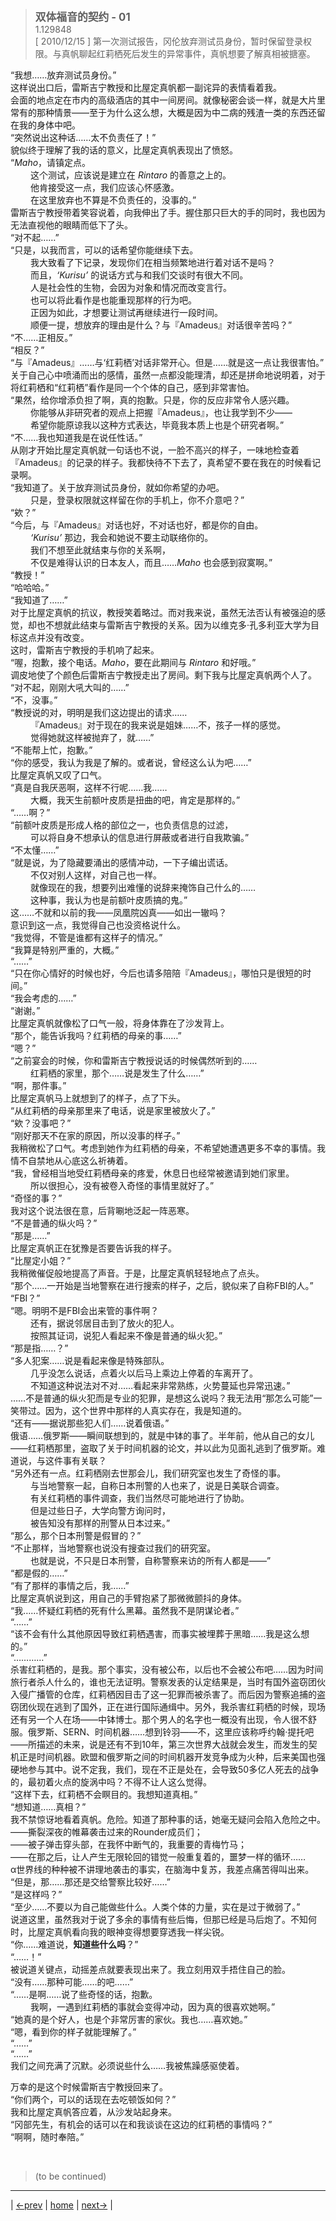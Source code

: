 > <big> **双体福音的契约 - 01** </big>  
> 1.129848  
> [ 2010/12/15 ] 第一次测试报告，冈伦放弃测试员身份，暂时保留登录权限。与真帆聊起红莉栖死后发生的异常事件，真帆想要了解真相被搪塞。

“我想……放弃测试员身份。”  
这样说出口后，雷斯吉宁教授和比屋定真帆都一副诧异的表情看着我。  
会面的地点定在市内的高级酒店的其中一间房间。就像秘密会谈一样，就是大片里常有的那种情景——至于为什么这么想，大概是因为中二病的残渣一类的东西还留在我的身体中吧。  
“突然说出这种话……太不负责任了！”  
貌似终于理解了我的话的意义，比屋定真帆表现出了愤怒。  
“*Maho*，请镇定点。  
&emsp;&emsp; 这个测试，应该说是建立在 *Rintaro* 的善意之上的。  
&emsp;&emsp; 他肯接受这一点，我们应该心怀感激。  
&emsp;&emsp; 在这里放弃也不算是不负责任的，没事的。”  
雷斯吉宁教授带着笑容说着，向我伸出了手。握住那只巨大的手的同时，我也因为无法直视他的眼睛而低下了头。  
“对不起……”  
“只是，以我而言，可以的话希望你能继续下去。  
&emsp;&emsp; 我大致看了下记录，发现你们在相当频繁地进行着对话不是吗？  
&emsp;&emsp; 而且，*‘Kurisu’* 的说话方式与和我们交谈时有很大不同。  
&emsp;&emsp; 人是社会性的生物，会因为对象和情况而改变言行。  
&emsp;&emsp; 也可以将此看作是也能重现那样的行为吧。  
&emsp;&emsp; 正因为如此，才想要让测试再继续进行一段时间。  
&emsp;&emsp; 顺便一提，想放弃的理由是什么？与『Amadeus』对话很辛苦吗？”  
“不……正相反。”  
“相反？”  
“与『Amadeus』……与‘红莉栖’对话非常开心。但是……就是这一点让我很害怕。”  
关于自己心中喷涌而出的感情，虽然一点都没能理清，却还是拼命地说明着，对于将红莉栖和“红莉栖”看作是同一个个体的自己，感到非常害怕。  
“果然，给你增添负担了啊，真的抱歉。只是，你的反应非常令人感兴趣。  
&emsp;&emsp; 你能够从非研究者的观点上把握『Amadeus』，也让我学到不少——  
&emsp;&emsp; 希望你能原谅我以这种方式表达，毕竟我本质上也是个研究者啊。”  
“不……我也知道我是在说任性话。”  
从刚才开始比屋定真帆就一句话也不说，一脸不高兴的样子，一味地检查着『Amadeus』的记录的样子。我都快待不下去了，真希望不要在我在的时候看记录啊。  
“我知道了。关于放弃测试员身份，就如你希望的办吧。  
&emsp;&emsp; 只是，登录权限就这样留在你的手机上，你不介意吧？”  
“欸？”  
“今后，与『Amadeus』对话也好，不对话也好，都是你的自由。  
&emsp;&emsp; *‘Kurisu’* 那边，我会和她说不要主动联络你的。  
&emsp;&emsp; 我们不想至此就结束与你的关系啊，  
&emsp;&emsp; 不仅是难得认识的日本友人，而且……*Maho* 也会感到寂寞啊。”  
“教授！”  
“哈哈哈。”  
“我知道了……”  
对于比屋定真帆的抗议，教授笑着略过。而对我来说，虽然无法否认有被强迫的感觉，却也不想就此结束与雷斯吉宁教授的关系。因为以维克多·孔多利亚大学为目标这点并没有改变。  
这时，雷斯吉宁教授的手机响了起来。  
“喔，抱歉，接个电话。*Maho*，要在此期间与 *Rintaro* 和好哦。”  
调皮地使了个颜色后雷斯吉宁教授走出了房间。剩下我与比屋定真帆两个人了。  
“对不起，刚刚大吼大叫的……”  
“不，没事。”  
“教授说的对，明明是我们这边提出的请求……  
&emsp;&emsp; 『Amadeus』对于现在的我来说是姐妹……不，孩子一样的感觉。  
&emsp;&emsp; 觉得她就这样被抛弃了，就……”  
“不能帮上忙，抱歉。”  
“你的感受，我认为我是了解的。或者说，曾经这么认为吧……”  
比屋定真帆又叹了口气。  
“真是自我厌恶啊，这样不行呢……我……  
&emsp;&emsp; 大概，我天生前额叶皮质是扭曲的吧，肯定是那样的。”  
“……啊？”  
“前额叶皮质是形成人格的部位之一，也负责信息的过滤，  
&emsp;&emsp; 可以将自身不想承认的信息进行屏蔽或者进行自我欺骗。”  
“不太懂……”  
“就是说，为了隐藏要涌出的感情冲动，一下子编出谎话。  
&emsp;&emsp; 不仅对别人这样，对自己也一样。  
&emsp;&emsp; 就像现在的我，想要列出难懂的说辞来掩饰自己什么的……  
&emsp;&emsp; 这种事，我认为也是前额叶皮质搞的鬼。”  
这……不就和以前的我——凤凰院凶真——如出一辙吗？  
意识到这一点，我觉得自己也没资格说什么。  
“我觉得，不管是谁都有这样子的情况。”  
“我算是特别严重的，大概。”  
“……”  
“只在你心情好的时候也好，今后也请多陪陪『Amadeus』，哪怕只是很短的时间。”  
“我会考虑的……”  
“谢谢。”  
比屋定真帆就像松了口气一般，将身体靠在了沙发背上。  
“那个，能告诉我吗？红莉栖的母亲的事……”  
“嗯？”  
“之前宴会的时候，你和雷斯吉宁教授说话的时候偶然听到的……  
&emsp;&emsp; 红莉栖的家里，那个……说是发生了什么……”  
“啊，那件事。”  
比屋定真帆马上就想到了的样子，点了下头。  
“从红莉栖的母亲那里来了电话，说是家里被放火了。”  
“欸？没事吧？”  
“刚好那天不在家的原因，所以没事的样子。”  
我稍微松了口气。考虑到她作为红莉栖的母亲，不希望她遭遇更多不幸的事情。我情不自禁地从心底这么祈祷着。  
“我，曾经相当地受红莉栖母亲的疼爱，休息日也经常被邀请到她们家里。  
&emsp;&emsp; 所以很担心，没有被卷入奇怪的事情里就好了。”  
“奇怪的事？”  
我对这个说法很在意，后背唰地泛起一阵恶寒。  
“不是普通的纵火吗？”  
“那是……”  
比屋定真帆正在犹豫是否要告诉我的样子。  
“比屋定小姐？”  
我稍微催促般地提高了声音。于是，比屋定真帆轻轻地点了点头。  
“那个……一开始是当地警察在进行搜索的样子，之后，貌似来了自称FBI的人。”  
“FBI？”  
“嗯。明明不是FBI会出来管的事件啊？  
&emsp;&emsp; 还有，据说邻居目击到了放火的犯人。  
&emsp;&emsp; 按照其证词，说犯人看起来不像是普通的纵火犯。”  
“那是指……？”  
“多人犯案……说是看起来像是特殊部队。  
&emsp;&emsp; 几乎没怎么说话，点着火以后马上乘边上停着的车离开了。  
&emsp;&emsp; 不知道这种说法对不对……看起来非常熟练，火势蔓延也异常迅速。”  
……不是普通的纵火犯而是专业的犯罪，是想这么说吗？我无法用“那怎么可能”一笑带过。因为，这个世界中那样的人真实存在，我是知道的。  
“还有——据说那些犯人们……说着俄语。”  
俄语……俄罗斯——瞬间联想到的，就是中钵的事了。半年前，他从自己的女儿——红莉栖那里，盗取了关于时间机器的论文，并以此为见面礼逃到了俄罗斯。难道说，与这件事有关联？  
“另外还有一点。红莉栖刚去世那会儿，我们研究室也发生了奇怪的事。  
&emsp;&emsp; 与当地警察一起，自称日本刑警的人也来了，说是日美联合调查。  
&emsp;&emsp; 有关红莉栖的事件调查，我们当然尽可能地进行了协助。  
&emsp;&emsp; 但是过些日子，大学向警方询问时，  
&emsp;&emsp; 被告知没有那样的刑警从日本过来。”  
“那么，那个日本刑警是假冒的？”  
“不止那样，当地警察也说没有搜查过我们的研究室。  
&emsp;&emsp; 也就是说，不只是日本刑警，自称警察来访的所有人都是——”  
“都是假的……”  
“有了那样的事情之后，我……”  
比屋定真帆说到这，用自己的手臂抱紧了那微微颤抖的身体。  
“我……怀疑红莉栖的死有什么黑幕。虽然我不是阴谋论者。”  
“……”  
“该不会有什么其他原因导致红莉栖遇害，而事实被埋葬于黑暗……我是这么想的。”  
“…………”  
杀害红莉栖的，是我。那个事实，没有被公布，以后也不会被公布吧……因为时间旅行者杀人什么的，谁也无法证明。警察发表的认定结果是，当时有国外盗窃团伙入侵广播管的仓库，红莉栖因目击了这一犯罪而被杀害了。而后因为警察追捕的盗窃团伙现在逃到了国外，正在进行国际通缉中。另外，我杀害红莉栖的时候，现场还有另一个人在场——中钵博士。那个男人的名字也一概没有出现，令人很不舒服。俄罗斯、SERN、时间机器……想到铃羽——不，这里应该称呼约翰·提托吧——所描述的未来，说是还有不到10年，第三次世界大战就会发生，而发生的契机正是时间机器。欧盟和俄罗斯之间的时间机器开发竞争成为火种，后来美国也强硬地参与其中。说不定我，我们，现在不正是处在，会导致50多亿人死去的战争的，最初着火点的旋涡中吗？不得不让人这么觉得。  
“这样下去，红莉栖不会瞑目的。我想知道真相。”  
“想知道……真相？”  
我不禁惊讶地看着真帆。危险。知道了那种事的话，她毫无疑问会陷入危险之中。  
——撕裂深夜的帷幕袭击过来的Rounder成员们；  
——被子弹击穿头部，在我怀中断气的，我重要的青梅竹马；  
——在那之后，让人产生无限轮回的错觉一般重复着的，噩梦一样的循环……  
α世界线的种种被不讲理地袭击的事实，在脑海中复苏，我差点痛苦得叫出来。  
“但是，那……那还是交给警察比较好……”  
“是这样吗？”  
“至少……不要以为自己能做些什么。人类个体的力量，实在是过于微弱了。”  
说道这里，虽然我对于说了多余的事情有些后悔，但那已经是马后炮了。不知何时，比屋定真帆看向我的眼神变得想要穿透我一样尖锐。  
“你……难道说，**知道些什么吗**？”  
“……！”  
被说道关键点，动摇差点就要表现出来了。我立刻用双手捂住自己的脸。  
“没有……那种可能……的吧……”  
“……是啊……说了些奇怪的话，抱歉。  
&emsp;&emsp; 我啊，一遇到红莉栖的事就会变得冲动，因为真的很喜欢她啊。”  
“她真的是个好人，也是个非常厉害的家伙。我也……喜欢她。”  
“嗯，看到你的样子就能理解了。”  
“……”  
“……”  
我们之间充满了沉默。必须说些什么……我被焦躁感驱使着。  

万幸的是这个时候雷斯吉宁教授回来了。  
“你们两个，可以的话现在去吃顿饭如何？”  
我和比屋定真帆答应着，从沙发站起身来。  
“冈部先生，有机会的话可以在和我谈谈在这边的红莉栖的事情吗？”  
“啊啊，随时奉陪。”  



<br/>

> (to be continued)
---

| [←prev](./0018) | [home](../../) | [next→](./0020) |
